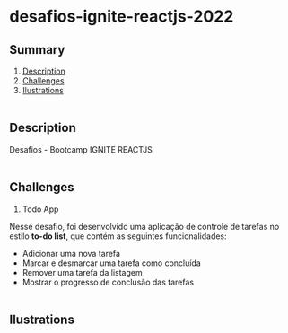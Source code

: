 # desafios-ignite-reactjs-2022

## Summary

1. [Description](#description)
2. [Challenges](#challenges)
3. [Ilustrations](#ilustrations)
   <br><br>

## Description

Desafios - Bootcamp IGNITE REACTJS
<br><br>

## Challenges

1. Todo App

Nesse desafio, foi desenvolvido uma aplicação de controle de tarefas no estilo **to-do list**, que contém as seguintes funcionalidades:

- Adicionar uma nova tarefa
- Marcar e desmarcar uma tarefa como concluída
- Remover uma tarefa da listagem
- Mostrar o progresso de conclusão das tarefas
  <br><br>

## Ilustrations

